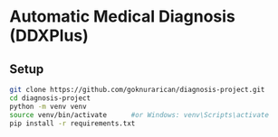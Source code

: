 # Automatic Medical Diagnosis (DDXPlus)

## Setup

```bash
git clone https://github.com/goknurarican/diagnosis-project.git
cd diagnosis-project
python -m venv venv
source venv/bin/activate      #or Windows: venv\Scripts\activate
pip install -r requirements.txt
